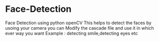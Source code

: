 # Face-Detection
Face Detection using python openCV
This helps to detect the faces by usoing your camera
you can Modify the cascade file and use it in which ever way you want
    Example : detecting smile,detecting eyes etc
